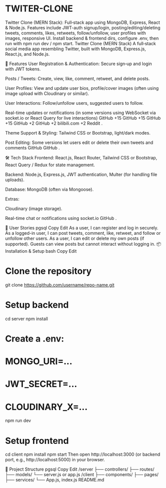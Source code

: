 # TWITER-CLONE
Twitter Clone (MERN Stack): Full‑stack app using MongoDB, Express, React &amp; Node.js. Features include JWT-auth signup/login, posting/editing/deleting tweets, comments, likes, retweets, follow/unfollow, user profiles with images, responsive UI. Install backend &amp; frontend dirs, configure .env, then run with npm run dev / npm start.
Twitter Clone (MERN Stack)
A full‑stack social media app resembling Twitter, built with MongoDB, Express.js, React.js, and Node.js.

🚀 Features
User Registration & Authentication: Secure sign‑up and login with JWT tokens.

Posts / Tweets: Create, view, like, comment, retweet, and delete posts.

User Profiles: View and update user bios, profile/cover images (often using image upload with Cloudinary or similar).

User Interactions: Follow/unfollow users, suggested users to follow.

Real-time updates or notifications (in some versions using WebSocket via socket.io or React Query for live interactions) 
GitHub
+15
GitHub
+15
GitHub
+15
GitHub
+2
GitHub
+2
bilibili.com
+2
Reddit
.

Theme Support & Styling: Tailwind CSS or Bootstrap, light/dark modes.

Post Editing: Some versions let users edit or delete their own tweets and comments 
GitHub
GitHub
.

🛠 Tech Stack
Frontend: React.js, React Router, Tailwind CSS or Bootstrap, React Query / Redux for state management.

Backend: Node.js, Express.js, JWT authentication, Multer (for handling file uploads).

Database: MongoDB (often via Mongoose).

Extras:

Cloudinary (image storage).

Real-time chat or notifications using socket.io 
GitHub
.

📝 User Stories
pgsql
Copy
Edit
As a user, I can register and log in securely.
As a logged-in user, I can post tweets, comment, like, retweet, and follow or unfollow other users.
As a user, I can edit or delete my own posts (if supported).
Guests can view posts but cannot interact without logging in.
📦 Installation & Setup
bash
Copy
Edit
# Clone the repository
git clone https://github.com/username/repo-name.git

# Setup backend
cd server
npm install
# Create a .env:
# MONGO_URI=...
# JWT_SECRET=...
# CLOUDINARY_X=...
npm run dev

# Setup frontend
cd client
npm install
npm start
Then open http://localhost:3000 (or backend port, e.g., http://localhost:5000) in your browser.

📁 Project Structure
pgsql
Copy
Edit
/server
  ├── controllers/
  ├── routes/
  ├── models/
  └── server.js or app.js
/client
  ├── components/
  ├── pages/
  ├── services/
  └── App.js, index.js
README.md
